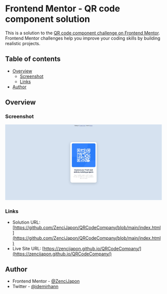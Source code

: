 # Frontend Mentor - QR code component solution

This is a solution to the [QR code component challenge on Frontend Mentor](https://www.frontendmentor.io/challenges/qr-code-component-iux_sIO_H). Frontend Mentor challenges help you improve your coding skills by building realistic projects.

## Table of contents

- [Overview](#overview)
  - [Screenshot](#screenshot)
  - [Links](#links)
- [Author](#author)

## Overview

### Screenshot

![](./screenshot.jpg)

### Links

- Solution URL: [https://github.com/ZenciJapon/QRCodeCompany/blob/main/index.html](https://github.com/ZenciJapon/QRCodeCompany/blob/main/index.html)
- Live Site URL: [https://zencijapon.github.io/QRCodeCompany/](https://zencijapon.github.io/QRCodeCompany/)

## Author

- Frontend Mentor - [@ZenciJapon](https://www.frontendmentor.io/profile/ZenciJapon)
- Twitter - [@idemirhann](https://www.twitter.com/idemirhann)
